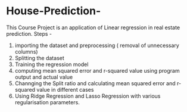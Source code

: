 # House-Prediction- 
This Course Project is an application of Linear regression in real estate prediction.
 Steps - 
 1. importing the dataset and preprocessing ( removal of unnecessary columns)
 2. Splitting the dataset
 3. Training the regression model 
 4. computing mean squared error and r-squared value using program output and actual value
 5. Channging the Split ratio and calculating mean squared error and r-squared value in different cases
 6. Using Ridge Regression and Lasso Regression with various regularisation parameters.
